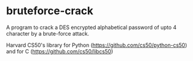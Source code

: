 # bruteforce-crack
A program to crack a DES encrypted alphabetical password of upto 4 character by a brute-force attack.

Harvard CS50's library for Python (https://github.com/cs50/python-cs50) and for C (https://github.com/cs50/libcs50)
